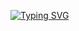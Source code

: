 [![Typing SVG](https://readme-typing-svg.demolab.com?font=Times+New+Roman&size=20&duration=3000&pause=400&color=31AAF7&width=437&lines=Hi+there...;My+name+is+Ryan+Henrique%2C;and+I'm+a+Brazilian+back-end+developer)](https://git.io/typing-svg)
